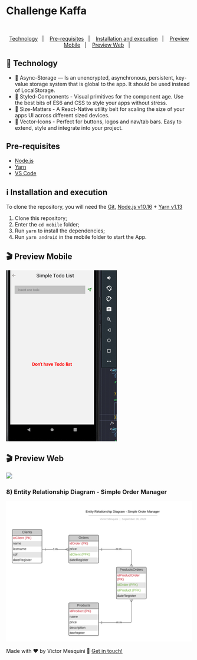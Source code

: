 <h1 aling="center"> Challenge Kaffa  </h1>
<br />

<p align="center">
  <a href="#rocket-technology">Technology</a>&nbsp;&nbsp;&nbsp;|&nbsp;&nbsp;&nbsp;
  <a href="#pre-requisites">Pre-requisites</a>&nbsp;&nbsp;&nbsp;|&nbsp;&nbsp;&nbsp;
  <a href="#information_source-installation-and-execution">Installation and execution</a>&nbsp;&nbsp;&nbsp;|&nbsp;&nbsp;&nbsp;
  <a href="#clapper-preview-mobile">Preview Mobile</a>&nbsp;&nbsp;&nbsp;|&nbsp;&nbsp;&nbsp;
  <a href="#clapper-preview-web">Preview Web</a>&nbsp;&nbsp;&nbsp;|&nbsp;&nbsp;&nbsp;
</p>

## :rocket: Technology

- 💾 Async-Storage — Is an unencrypted, asynchronous, persistent, key-value storage system that is global to the app. It should be used instead of LocalStorage.
- 💅 Styled-Components - Visual primitives for the component age. Use the best bits of ES6 and CSS to style your apps without stress.
- 📐 Size-Matters - A React-Native utility belt for scaling the size of your apps UI across different sized devices.
- 🔎 Vector-Icons - Perfect for buttons, logos and nav/tab bars. Easy to extend, style and integrate into your project.

## Pre-requisites

- [Node.js](https://nodejs.org/en/)
- [Yarn](https://yarnpkg.com/pt-BR/docs/install)
- [VS Code][vc]

## :information_source: Installation and execution

To clone the repository, you will need the [Git](https://git-scm.com), [Node.js v10.16][nodejs] + [Yarn v1.13][yarn]

1. Clone this repository;
2. Enter the `cd mobile` folder;
3. Run `yarn` to install the dependencies;
4. Run `yarn android` in the mobile folder to start the App.

## :clapper: Preview Mobile

<img src=".github/preview-mobile.gif" width=300 />

## :clapper: Preview Web

<img src=".github/preview-web.gif" width=500 />

### 8) Entity Relationship Diagram - Simple Order Manager

<img src=".github/ex8.png" width=800 />

Made with ♥ by Victor Mesquini :wave: [Get in touch!](https://www.linkedin.com/in/mesquini/)

[nodejs]: https://nodejs.org/
[yarn]: https://yarnpkg.com/
[vc]: https://code.visualstudio.com/
